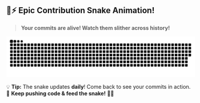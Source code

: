 ## 🐍⚡ **Epic Contribution Snake Animation!**  
> **Your commits are alive! Watch them slither across history!**  

<div align="center">
  <picture>
    <source media="(prefers-color-scheme: dark)" srcset="https://raw.githubusercontent.com/ayusharyaneth/ayusharyaneth/main/output/github-contribution-grid-snake-dark.svg">
    <img src="https://raw.githubusercontent.com/ayusharyaneth/ayusharyaneth/main/output/github-contribution-grid-snake.svg" alt="Contribution Snake" />
  </picture>
</div>  

💡 **Tip:** The snake updates **daily**! Come back to see your commits in action.  
🚀 **Keep pushing code & feed the snake!** 🐍🔥
